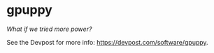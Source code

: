 gpuppy
===

_What if we tried more power?_

See the Devpost for more info: https://devpost.com/software/gpuppy. 
